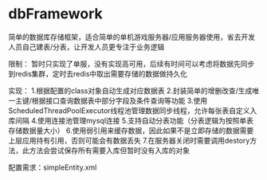 # dbFramework
简单的数据库存储框架，适合简单的单机游戏服务器/应用服务器使用，省去开发人员自己建表/分表，让开发人员更专注于业务逻辑

限制：
  暂时只实现了单服，没有实现高可用，后续有时间可以考虑将数据先同步到redis集群，定时去redis中取出需要存储的数据做持久化

实现：
  1.根据配置的class对象自动生成对应数据表
  2.封装简单的增删改查/生成唯一主键/根据接口查询数据表中部分字段及条件查询等功能
  3.使用ScheduledThreadPoolExecutor线程池管理数据同步线程，允许每张表自定义入库间隔
  4.使用连接池管理mysql连接
  5.支持自动分表功能（分表逻辑为按照单表存储数据量大小）
  6.使用弱引用来缓存数据，因此如果不是立即存储的数据需要上层应用持有引用，否则可能会有数据丢失
  7.在服务器关闭时需要调用destory方法，此方法会尝试保存所有需要入库但暂时没有入库的对象

配置需求：simpleEntity.xml
